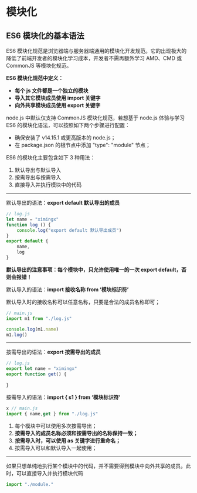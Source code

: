 # 模块化

## ES6 模块化的基本语法

ES6 模块化规范是浏览器端与服务器端通用的模块化开发规范。它的出现极大的降低了前端开发者的模块化学习成本，开发者不需再额外学习 AMD、CMD 或 CommonJS 等模块化规范。

**ES6 模块化规范中定义：**

- **每个 js 文件都是一个独立的模块**
- **导入其它模块成员使用 import 关键字**
- **向外共享模块成员使用 export 关键字**

node.js 中默认仅支持 CommonJS 模块化规范，若想基于 node.js 体验与学习 ES6 的模块化语法，可以按照如下两个步骤进行配置：

- 确保安装了 v14.15.1 或更高版本的 node.js；
- 在 package.json 的根节点中添加 "type": "module" 节点；

ES6 的模块化主要包含如下 3 种用法：

1. 默认导出与默认导入
2. 按需导出与按需导入
3. 直接导入并执行模块中的代码

---

默认导出的语法：**export default 默认导出的成员**

```js
// log.js
let name = "ximingx"
function log () {
    console.log("export default 默认导出成员")
}
export default {
    name,
    log
}
```

**默认导出的注意事项：每个模块中，只允许使用唯一的一次 export default，否则会报错！**

默认导入的语法：**import 接收名称 from ‘模块标识符’**

默认导入时的接收名称可以任意名称，只要是合法的成员名称即可；

```js
// main.js
import m1 from "./log.js"

console.log(m1.name)
m1.log()
```

---

按需导出的语法：**export 按需导出的成员**

```js
// log.js
export let name = "ximingx"
export function get() {
    
}
```

按需导入的语法：**import { s1 } from ‘模块标识符’**

```js
x // main.js
import { name,get } from "./log.js"
```

1. 每个模块中可以使用多次按需导出；
2. **按需导入的成员名称必须和按需导出的名称保持一致；**
3. **按需导入时，可以使用 as 关键字进行重命名；**
4. 按需导入可以和默认导入一起使用；

---

如果只想单纯地执行某个模块中的代码，并不需要得到模块中向外共享的成员。此时，可以直接导入并执行模块代码

```js
import "./module."
```



